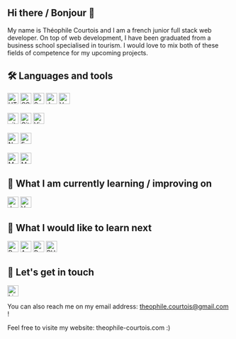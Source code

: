 ## Hi there / Bonjour 👋

My name is Théophile Courtois and I am a french junior full stack web developer. 
On top of web development, I have been graduated from a business school specialised in tourism. 
I would love to mix both of these fields of competence for my upcoming projects.

## 🛠  Languages and tools
<div>
<img src="https://img.shields.io/badge/HTML5-282C34?logo=html5&logoColor=E34F26" alt="HTML5 logo" title="HTML5" height="25" />
<img src="https://img.shields.io/badge/CSS3-282C34?logo=css3&logoColor=1572B6" alt="CSS3 logo" title="CSS3" height="25" />
<img src="https://img.shields.io/badge/Sass-282C34?logo=sass&logoColor=CC6699" alt="Sass logo" title="Sass" height="25" />
<img src="https://img.shields.io/badge/JavaScript-282C34?logo=javascript&logoColor=F7DF1E" alt="JavaScript logo" title="JavaScript" height="25" />
<img src="https://img.shields.io/badge/Vue.js-282C34?logo=vue.js&logoColor=4FC08D" alt="Vue logo" title="VueJs" height="25" />
</div>
<br/>
<div>
<img src="https://img.shields.io/badge/Git-282C34?logo=git&logoColor=F05032" alt="git logo" title="git" height="25" />
<img src="https://img.shields.io/badge/GitHub-282C34?logo=github&logoColor=FFFFFF" alt="GitHub logo" title="GitHub" height="25" />
<img src="https://img.shields.io/badge/VS%20Code-282C34?logo=visual-studio-code&logoColor=007ACC" alt="Visual Studio Code logo" title="Visual Studio Code" height="25" />
</div>
<br/>
<div>
<img src="https://img.shields.io/badge/Node.js-282C34?logo=node.js&logoColor=339933" alt="Node.js logo" title="Node.js" height="25" />
<img src="https://img.shields.io/badge/Express-282C34?logo=express&logoColor=FFFFFF" alt="Express.js logo" title="Express.js" height="25" />
</div>
<br/>
<div>
<img src="https://img.shields.io/badge/MongoDB-282C34?logo=mongodb&logoColor=47A248" alt="MongoDB logo" title="MongoDB" height="25" />
<img src="https://img.shields.io/badge/MySQL-282C34?logo=mysql&logoColor=4479A1" alt="MySQL logo" title="MySQL" height="25" />
</div>



## 📖  What I am currently learning / improving on
<img src="https://img.shields.io/badge/JavaScript-282C34?logo=javascript&logoColor=F7DF1E" alt="JavaScript logo" title="JavaScript" height="25" />
<img src="https://img.shields.io/badge/Vue.js-282C34?logo=vue.js&logoColor=4FC08D" alt="Vue logo" title="VueJs" height="25" />


## :dart: What I would like to learn next
<img src="https://img.shields.io/badge/React-282C34?logo=react&logoColor=61DAFB" alt="React logo" title="React" height="25" />
<img src="https://img.shields.io/badge/AngularJS-282C34?logo=angularjs&logoColor=E23237" alt="AngularJS logo" title="AngularJS" height="25" />
<img src="https://img.shields.io/badge/Python-282C34?logo=python&logoColor=3776AB" alt="Python logo" title="Python" height="25" />
<img src="https://img.shields.io/badge/PHP-282C34?logo=php&logoColor=3776AB" alt="PHP logo" title="PHP" height="25" />




## :speech_balloon:  Let's get in touch

[<img src="https://img.shields.io/badge/LinkedIn-282C34?logo=linkedin&logoColor=0077B5" alt="LinkedIn logo" title="LinkedIn" height="25" />](https://www.linkedin.com/in/th%C3%A9ophile-courtois-595a9b136)

You can also reach me on my email address: theophile.courtois@gmail.com !

Feel free to visite my website: theophile-courtois.com :)



